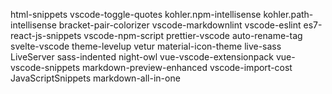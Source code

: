 html-snippets
vscode-toggle-quotes
kohler.npm-intellisense
kohler.path-intellisense
bracket-pair-colorizer
vscode-markdownlint
vscode-eslint
es7-react-js-snippets
vscode-npm-script
prettier-vscode
auto-rename-tag
svelte-vscode
theme-levelup
vetur
material-icon-theme
live-sass
LiveServer
sass-indented
night-owl
vue-vscode-extensionpack
vue-vscode-snippets
markdown-preview-enhanced
vscode-import-cost
JavaScriptSnippets
markdown-all-in-one
